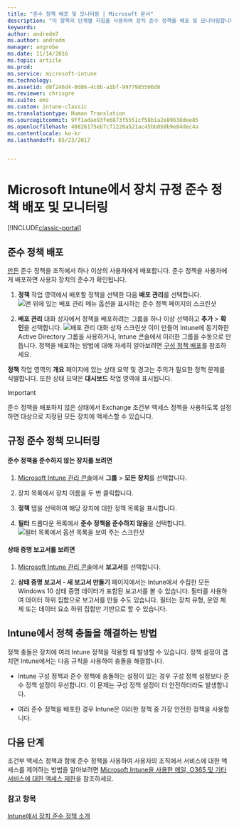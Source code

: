 ```yaml
---
title: "준수 정책 배포 및 모니터링 | Microsoft 문서"
description: "이 항목의 단계별 지침을 사용하여 장치 준수 정책을 배포 및 모니터링합니다."
keywords: 
author: andredm7
ms.author: andredm
manager: angrobe
ms.date: 11/14/2016
ms.topic: article
ms.prod: 
ms.service: microsoft-intune
ms.technology: 
ms.assetid: d8f246d4-0d86-4c8b-a1bf-9977985506d8
ms.reviewer: chrisgre
ms.suite: ems
ms.custom: intune-classic
ms.translationtype: Human Translation
ms.sourcegitcommit: 9ff1adae93fe6873f5551cf58b1a2e89638dee85
ms.openlocfilehash: 40826175eb7c71220a521ac45bb8b9b9e84dec4a
ms.contentlocale: ko-kr
ms.lasthandoff: 05/23/2017


---
```


# <a name="deploy-and-monitor-a-device-compliance-policy-in-microsoft-intune"></a>Microsoft Intune에서 장치 규정 준수 정책 배포 및 모니터링

[!INCLUDE[classic-portal](../includes/classic-portal.md)]

## <a name="deploy-a-compliance-policy"></a>준수 정책 배포
[만든](create-a-device-compliance-policy-in-microsoft-intune.md) 준수 정책을 조직에서 하나 이상의 사용자에게 배포합니다. 준수 정책을 사용자에게 배포하면 사용자 장치의 준수가 확인됩니다.

1.  **정책** 작업 영역에서 배포할 정책을 선택한 다음 **배포 관리**를 선택합니다.
![맨 위에 있는 배포 관리 메뉴 옵션을 표시하는 준수 정책 페이지의 스크린샷](./media/intune-sa-3c-deploy-compliance-policy2.png)

2.  **배포 관리** 대화 상자에서 정책을 배포하려는 그룹을 하나 이상 선택하고 **추가** > **확인**을 선택합니다.
![배포 관리 대화 상자 스크린샷](./media/intune-sa-3d-deploy-compliance-policy3-Manage.png) 이미 만들어 Intune에 동기화한 Active Directory 그룹을 사용하거나, Intune 콘솔에서 이러한 그룹을 수동으로 만듭니다. 정책을 배포하는 방법에 대해 자세히 알아보려면 [구성 정책 배포](manage-settings-and-features-on-your-devices-with-microsoft-intune-policies.md)를 참조하세요.

**정책** 작업 영역의 **개요** 페이지에 있는 상태 요약 및 경고는 주의가 필요한 정책 문제를 식별합니다. 또한 상태 요약은 **대시보드** 작업 영역에 표시됩니다.

> [!IMPORTANT]
> 준수 정책을 배포하지 않은 상태에서 Exchange 조건부 액세스 정책을 사용하도록 설정하면 대상으로 지정된 모든 장치에 액세스할 수 있습니다.

## <a name="monitor-the-compliance-policy"></a>규정 준수 정책 모니터링

#### <a name="to-view-devices-that-do-not-conform-to-a-compliance-policy"></a>준수 정책을 준수하지 않는 장치를 보려면

1.  [Microsoft Intune 관리 콘솔](https://manage.microsoft.com)에서 **그룹** > **모든 장치**를 선택합니다.

2.  장치 목록에서 장치 이름을 두 번 클릭합니다.

3.  **정책** 탭을 선택하여 해당 장치에 대한 정책 목록을 표시합니다.

4.  **필터** 드롭다운 목록에서 **준수 정책을 준수하지 않음**을 선택합니다.
![필터 목록에서 옵션 목록을 보여 주는 스크린샷](./media/intune-sa-3e-view-device-noncompliance.png)

#### <a name="to-view-the-health-attestation-reports"></a>상태 증명 보고서를 보려면

1.  [Microsoft Intune 관리 콘솔](https://manage.microsoft.com)에서 **보고서**를 선택합니다.

2.  **상태 증명 보고서 - 새 보고서 만들기** 페이지에서는 Intune에서 수집한 모든 Windows 10 상태 증명 데이터가 포함된 보고서를 볼 수 있습니다. 필터를 사용하여 데이터 하위 집합으로 보고서를 만들 수도 있습니다. 필터는 장치 유형, 운영 체제 또는 데이터 요소 하위 집합만 기반으로 할 수 있습니다.

## <a name="how-intune-resolves-policy-conflicts"></a>Intune에서 정책 충돌을 해결하는 방법
정책 충돌은 장치에 여러 Intune 정책을 적용할 때 발생할 수 있습니다. 정책 설정이 겹치면 Intune에서는 다음 규칙을 사용하여 충돌을 해결합니다.

-   Intune 구성 정책과 준수 정책에 충돌하는 설정이 있는 경우 구성 정책 설정보다 준수 정책 설정이 우선합니다. 이 문제는 구성 정책 설정이 더 안전하더라도 발생합니다.

-   여러 준수 정책을 배포한 경우 Intune은 이러한 정책 중 가장 안전한 정책을 사용합니다.

## <a name="next-steps"></a>다음 단계
조건부 액세스 정책과 함께 준수 정책을 사용하여 사용자의 조직에서 서비스에 대한 액세스를 제어하는 방법을 알아보려면 [Microsoft Intune을 사용한 메일, O365 및 기타 서비스에 대한 액세스 제한](restrict-access-to-email-and-o365-services-with-microsoft-intune.md)을 참조하세요.


### <a name="see-also"></a>참고 항목
[Intune에서 장치 준수 정책 소개](introduction-to-device-compliance-policies-in-microsoft-intune.md)

